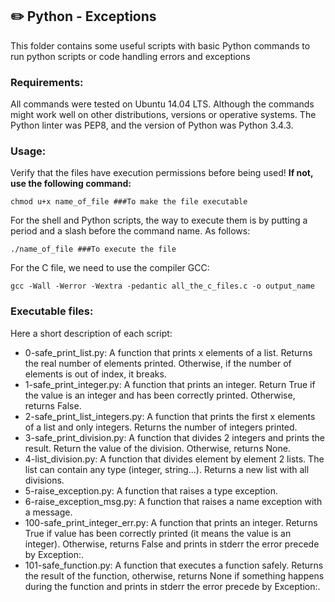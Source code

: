 ## :pencil2: Python - Exceptions
This folder contains some useful scripts with basic Python commands to run python scripts or code handling errors and exceptions

### Requirements:
All commands were tested on Ubuntu 14.04 LTS. Although the commands might work well on other distributions, versions or operative systems. The Python linter was PEP8, and the version of Python was Python 3.4.3. 

### Usage:
Verify that the files have execution permissions before being used! **If not, use the following command:**

    chmod u+x name_of_file ###To make the file executable

For the shell and Python scripts, the way to execute them is by putting a period and a slash before the command name. As follows:

    ./name_of_file ###To execute the file

For the C file, we need to use the compiler GCC:

    gcc -Wall -Werror -Wextra -pedantic all_the_c_files.c -o output_name

### Executable files:

Here a short description of each script:
+ 0-safe_print_list.py: A  function that prints x elements of a list. Returns the real number of elements printed. Otherwise, if the number of elements is out of index, it breaks.
+ 1-safe_print_integer.py: A function that prints an integer. Return True if the value is an integer and has been correctly printed. Otherwise, returns False.
+ 2-safe_print_list_integers.py: A function that prints the first x elements of a list and only integers. Returns the number of integers printed.
+ 3-safe_print_division.py: A function that divides 2 integers and prints the result. Return the value of the division. Otherwise, returns None.
+ 4-list_division.py: A function that divides element by element 2 lists. The list can contain any type (integer, string...). Returns a new list with all divisions.
+ 5-raise_exception.py: A function that raises a type exception.
+ 6-raise_exception_msg.py: A function that raises a name exception with a message.
+ 100-safe_print_integer_err.py: A function that prints an integer. Returns True if value has been correctly printed (it means the value is an integer). Otherwise, returns False and prints in stderr the error precede by Exception:.
+ 101-safe_function.py: A function that executes a function safely. Returns the result of the function, otherwise, returns None if something happens during the function and prints in stderr the error precede by Exception:.
<!--stackedit_data:
eyJoaXN0b3J5IjpbLTE5MzY2MjQ3OTFdfQ==
-->